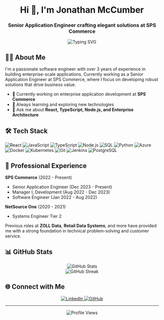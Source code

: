 <div align="center">
  <h1>Hi 👋, I'm Jonathan McCumber</h1>
  <h3>Senior Application Engineer crafting elegant solutions at SPS Commerce</h3>
</div>

<p align="center">
  <img src="https://readme-typing-svg.herokuapp.com?font=Fira+Code&pause=1000&center=true&vCenter=true&width=435&lines=Full+Stack+Developer;React+%7C+TypeScript+%7C+Node.js;Building+Enterprise+Solutions" alt="Typing SVG" />
</p>

## 👨‍💻 About Me

I'm a passionate software engineer with over 3 years of experience in building enterprise-scale applications. Currently working as a Senior Application Engineer at SPS Commerce, where I focus on developing robust solutions that drive business value.

- 🔭 Currently working on enterprise application development at **SPS Commerce**
- 🌱 Always learning and exploring new technologies
- 💬 Ask me about **React, TypeScript, Node.js, and Enterprise Architecture**

## 🛠️ Tech Stack

![React](https://img.shields.io/badge/React-20232A?style=for-the-badge&logo=react&logoColor=61DAFB)
![JavaScript](https://img.shields.io/badge/JavaScript-F7DF1E?style=for-the-badge&logo=javascript&logoColor=black)
![TypeScript](https://img.shields.io/badge/TypeScript-007ACC?style=for-the-badge&logo=typescript&logoColor=white)
![Node.js](https://img.shields.io/badge/Node.js-43853D?style=for-the-badge&logo=node.js&logoColor=white)
![SQL](https://img.shields.io/badge/SQL-4479A1?style=for-the-badge&logo=mysql&logoColor=white)
![Python](https://img.shields.io/badge/Python-3776AB?style=for-the-badge&logo=python&logoColor=white)
![Azure](https://img.shields.io/badge/Microsoft%20Azure-0089D6?style=for-the-badge&logo=microsoft-azure&logoColor=white)
![Docker](https://img.shields.io/badge/Docker-2496ED?style=for-the-badge&logo=docker&logoColor=white)
![Kubernetes](https://img.shields.io/badge/Kubernetes-326CE5?style=for-the-badge&logo=kubernetes&logoColor=white)
![Git](https://img.shields.io/badge/Git-F05032?style=for-the-badge&logo=git&logoColor=white)
![Jenkins](https://img.shields.io/badge/Jenkins-D24939?style=for-the-badge&logo=jenkins&logoColor=white)
![PostgreSQL](https://img.shields.io/badge/PostgreSQL-336791?style=for-the-badge&logo=postgresql&logoColor=white)

## 💼 Professional Experience

**SPS Commerce** (2022 - Present)
- Senior Application Engineer (Dec 2023 - Present)
- Manager I, Development (Aug 2022 - Dec 2023)
- Software Engineer (Jan 2022 - Aug 2022)

**NetSource One** (2020 - 2021)
- Systems Engineer Tier 2

Previous roles at **ZOLL Data**, **Retail Data Systems**, and more have provided me with a strong foundation in technical problem-solving and customer service.

## 📊 GitHub Stats

<div align="center">
  <img src="https://github-readme-stats.vercel.app/api?username=xombie21&show_icons=true&theme=transparent" alt="GitHub Stats" />
</div>

<div align="center">
  <img src="https://github-readme-streak-stats.herokuapp.com/?user=xombie21&theme=transparent" alt="GitHub Streak" />
</div>

## 🌐 Connect with Me

<p align="center">
  <a href="www.linkedin.com/in/jon-mccumber-3505b212b/" target="_blank">
    <img src="https://img.shields.io/badge/LinkedIn-0077B5?style=for-the-badge&logo=linkedin&logoColor=white" alt="LinkedIn" />
  </a>
  <a href="https://github.com/xombie21" target="_blank">
    <img src="https://img.shields.io/badge/GitHub-100000?style=for-the-badge&logo=github&logoColor=white" alt="GitHub" />
  </a>
</p>

---

<div align="center">
  <img src="https://komarev.com/ghpvc/?username=xombie21&color=blue&style=flat-square" alt="Profile Views" />
</div>
